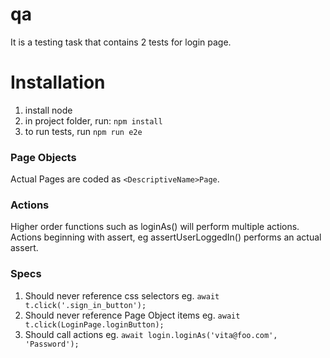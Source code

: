 # qa
It is a testing task that contains 2 tests for login page.


# Installation
1. install node
2. in project folder, run: ```npm install```
3. to run tests, run ```npm run e2e```

### Page Objects
Actual Pages are coded as `<DescriptiveName>Page`.

### Actions

Higher order functions such as loginAs() will perform multiple actions.
Actions beginning with assert, eg assertUserLoggedIn() performs an actual assert.

### Specs
1. Should never reference css selectors eg. `await t.click('.sign_in_button');`
2. Should never reference Page Object items eg. `await t.click(LoginPage.loginButton);`
3. Should call actions eg. `await login.loginAs('vita@foo.com', 'Password');`
